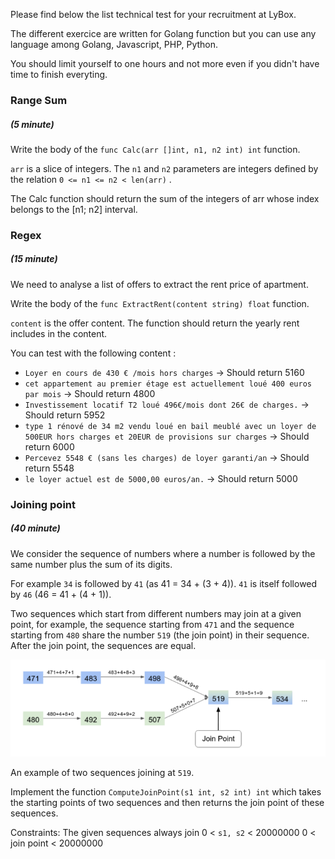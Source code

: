 Please find below the list technical test for your recruitment at LyBox.

The different exercice are written for Golang function but you can use any language among Golang, Javascript, PHP, Python.

You should limit yourself to one hours and not more even if you didn't have time to finish everyting.

### Range Sum
##### (5 minute)

Write the body of the `func Calc(arr []int, n1, n2 int) int` function.

`arr` is a slice of integers. The `n1` and `n2` parameters are integers defined by the relation `0 <= n1
<= n2 < len(arr)` .

The Calc function should return the sum of the integers of arr whose index belongs to the [n1; n2]
interval.

### Regex
##### (15 minute)

We need to analyse a list of offers to extract the rent price of apartment.

Write the body of the `func ExtractRent(content string) float` function.

`content` is the offer content. The function should return the yearly rent includes in the content.

You can test with the following content :
- `Loyer en cours de 430 € /mois hors charges` -> Should return 5160
- `cet appartement au premier étage est actuellement loué 400 euros par mois` -> Should return 4800
- `Investissement locatif T2 loué 496€/mois dont 26€ de charges.` -> Should return 5952
- `type 1 rénové de 34 m2 vendu loué en bail meublé avec un loyer de 500EUR hors charges et 20EUR de provisions sur charges` -> Should return 6000
- `Percevez 5548 € (sans les charges) de loyer garanti/an` -> Should return 5548
- `le loyer actuel est de 5000,00 euros/an.` -> Should return 5000


### Joining point
##### (40 minute)

We consider the sequence of numbers where a number is followed by the same number plus the sum of
its digits.

For example `34` is followed by `41` (as 41 = 34 + (3 + 4)). `41` is itself followed by `46` (46 = 41 + (4 + 1)).

Two sequences which start from different numbers may join at a given point, for example, the sequence
starting from `471` and the sequence starting from `480` share the number `519` (the join point) in their
sequence. After the join point, the sequences are equal.

![Exemple ](./joining-point.png)

An example of two sequences joining at `519`.

Implement the function `ComputeJoinPoint(s1 int, s2 int) int` which takes the starting points
of two sequences and then returns the join point of these sequences.


Constraints:
The given sequences always join 0 < `s1, s2` < 20000000 0 < join point < 20000000
